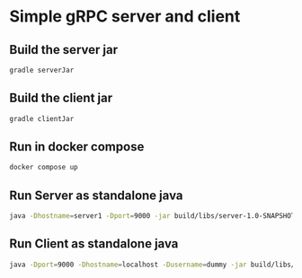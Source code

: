 # Simple gRPC server and client

## Build the server jar
```bash
gradle serverJar
```

## Build the client jar
```bash
gradle clientJar
```

## Run in docker compose
```bash
docker compose up
```

## Run Server as standalone java
```bash
java -Dhostname=server1 -Dport=9000 -jar build/libs/server-1.0-SNAPSHOT.jar
```

## Run Client as standalone java
```bash
java -Dport=9000 -Dhostname=localhost -Dusername=dummy -jar build/libs/client-1.0-SNAPSHOT.jar
```
